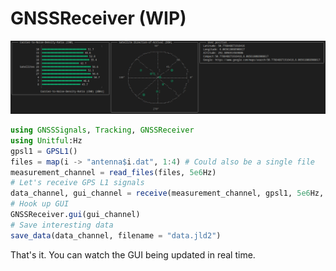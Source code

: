 # GNSSReceiver (WIP)

![Exemplary output](media/output.png)

```julia
using GNSSSignals, Tracking, GNSSReceiver
using Unitful:Hz
gpsl1 = GPSL1()
files = map(i -> "antenna$i.dat", 1:4) # Could also be a single file
measurement_channel = read_files(files, 5e6Hz)
# Let's receive GPS L1 signals
data_channel, gui_channel = receive(measurement_channel, gpsl1, 5e6Hz, num_ants = NumAnts(4))
# Hook up GUI
GNSSReceiver.gui(gui_channel)
# Save interesting data
save_data(data_channel, filename = "data.jld2")
```

That's it. You can watch the GUI being updated in real time.